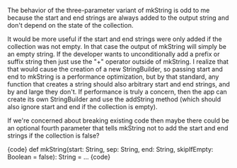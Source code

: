 The behavior of the three-parameter variant of mkString is odd to me because the start and end strings are always added to the output string and don't depend on the state of the collection.

It would be more useful if the start and end strings were only added if the collection was not empty.  In that case the output of mkString will simply be an empty string.  If the developer wants to unconditionally add a prefix or suffix string then just use the "+" operator outside of mkString.  I realize that that would cause the creation of a new StringBuilder, so passing start and end to mkString is a performance optimization, but by that standard, any function that creates a string should also arbitrary start and end strings, and by and large they don't.  If performance is truly a concern, then the app can create its own StringBuilder and use the addString method (which should also ignore start and end if the collection is empty).

If we're concerned about breaking existing code then maybe there could be an optional fourth parameter that tells mkString not to add the start and end strings if the collection is false?

{code}
def mkString(start: String, sep: String, end: String, skipIfEmpty: Boolean = false): String = ...
{code}

